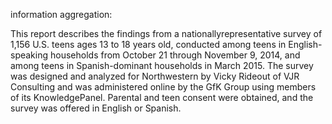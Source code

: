information aggregation:

This report describes the findings from a nationallyrepresentative survey of 1,156 U.S. teens ages 13 to
18 years old, conducted among teens in English-speaking
households from October 21 through November 9, 2014,
and among teens in Spanish-dominant households in
March 2015. The survey was designed and analyzed for
Northwestern by Vicky Rideout of VJR Consulting and was
administered online by the GfK Group using members of its
KnowledgePanel. Parental and teen consent were obtained,
and the survey was offered in English or Spanish. 


